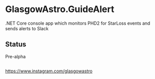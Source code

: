 # GlasgowAstro.GuideAlert
.NET Core console app which monitors PHD2 for StarLoss events and sends alerts to Slack

## Status
Pre-alpha

##
https://www.instagram.com/glasgowastro
